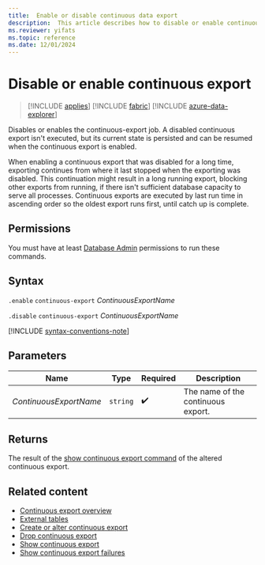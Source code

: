 ```yaml
---
title:  Enable or disable continuous data export
description:  This article describes how to disable or enable continuous data export.
ms.reviewer: yifats
ms.topic: reference
ms.date: 12/01/2024
---
```

# Disable or enable continuous export

> [!INCLUDE [applies](../../includes/applies-to-version/applies.md)] [!INCLUDE [fabric](../../includes/applies-to-version/fabric.md)] [!INCLUDE [azure-data-explorer](../../includes/applies-to-version/azure-data-explorer.md)]

Disables or enables the continuous-export job. A disabled continuous export isn't executed, but its current state is persisted and can be resumed when the continuous export is enabled.

When enabling a continuous export that was disabled for a long time, exporting continues from where it last stopped when the exporting was disabled. This continuation might result in a long running export, blocking other exports from running, if there isn't sufficient database capacity to serve all processes. Continuous exports are executed by last run time in ascending order so  the oldest export runs first, until catch up is complete.

## Permissions

You must have at least [Database Admin](../../access-control/role-based-access-control.md) permissions to run these commands.

## Syntax

`.enable` `continuous-export` *ContinuousExportName*

`.disable` `continuous-export` *ContinuousExportName*

[!INCLUDE [syntax-conventions-note](../../includes/syntax-conventions-note.md)]

## Parameters

| Name | Type | Required | Description |
|--|--|--|--|
| *ContinuousExportName* | `string` |  :heavy_check_mark: | The name of the continuous export. |

## Returns

The result of the [show continuous export command](show-continuous-export.md) of the altered continuous export.

## Related content

* [Continuous export overview](continuous-data-export.md)
* [External tables](../../query/schema-entities/external-tables.md)
* [Create or alter continuous export](create-alter-continuous.md)
* [Drop continuous export](drop-continuous-export.md)
* [Show continuous export](show-continuous-export.md)
* [Show continuous export failures](show-continuous-failures.md)
